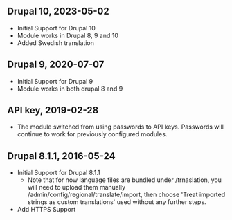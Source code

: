 Drupal 10, 2023-05-02
------------------------
- Initial Support for Drupal 10
- Module works in Drupal 8, 9 and 10
- Added Swedish translation


Drupal 9, 2020-07-07
------------------------
- Initial Support for Drupal 9
- Module works in both drupal 8 and 9


API key, 2019-02-28
-------------------
- The module switched from using passwords to API keys. Passwords will continue
  to work for previously configured modules.


Drupal 8.1.1, 2016-05-24
------------------------
- Initial Support for Drupal 8.1.1
    * Note that for now language files are bundled under /trnaslation, you will
      need to upload them manually /admin/config/regional/translate/import, then
      choose 'Treat imported strings as custom translations'
      used without any further steps.
-  Add HTTPS Support

